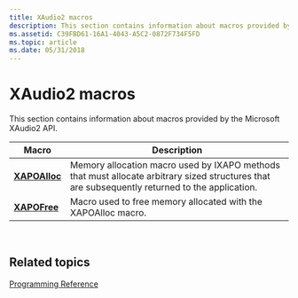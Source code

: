 ```yaml
---
title: XAudio2 macros
description: This section contains information about macros provided by the Microsoft XAudio2 API.
ms.assetid: C39FBD61-16A1-4043-A5C2-0872F734F5FD
ms.topic: article
ms.date: 05/31/2018
---
```


# XAudio2 macros

This section contains information about macros provided by the Microsoft XAudio2 API.



| Macro                          | Description                                                                                                                                               |
|--------------------------------|-----------------------------------------------------------------------------------------------------------------------------------------------------------|
| [**XAPOAlloc**](/windows/desktop/api/XAPO/nf-xapo-xapoalloc) | Memory allocation macro used by IXAPO methods that must allocate arbitrary sized structures that are subsequently returned to the application.<br/> |
| [**XAPOFree**](/windows/desktop/api/XAPO/nf-xapo-xapofree)   | Macro used to free memory allocated with the XAPOAlloc macro.<br/>                                                                                  |



 

## Related topics

<dl> <dt>

[Programming Reference](programming-reference.md)
</dt> </dl>

 

 




